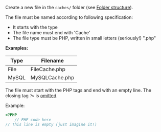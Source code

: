 Create a new file in the `caches/` folder (see [Folder structure](../04_For_Developers/03_Folder_structure.md)).

The file must be named according to following specification:

* It starts with the type
* The file name must end with 'Cache'
* The file type must be PHP, written in small letters (seriously!) ".php"

**Examples:**

Type | Filename
-----|---------
File | FileCache.php
MySQL | MySQLCache.php

The file must start with the PHP tags and end with an empty line. The closing tag `?>` is [omitted](http://php.net/basic-syntax.instruction-separation).

Example:

```PHP
<?PHP
    // PHP code here
// This line is empty (just imagine it!)
```